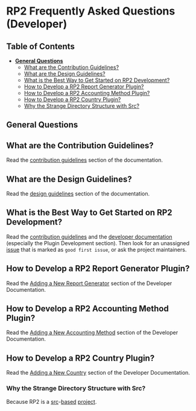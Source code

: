 <!--- Copyright 2021 eprbell --->

<!--- Licensed under the Apache License, Version 2.0 (the "License"); --->
<!--- you may not use this file except in compliance with the License. --->
<!--- You may obtain a copy of the License at --->

<!---     http://www.apache.org/licenses/LICENSE-2.0 --->

<!--- Unless required by applicable law or agreed to in writing, software --->
<!--- distributed under the License is distributed on an "AS IS" BASIS, --->
<!--- WITHOUT WARRANTIES OR CONDITIONS OF ANY KIND, either express or implied. --->
<!--- See the License for the specific language governing permissions and --->
<!--- limitations under the License. --->

# RP2 Frequently Asked Questions (Developer)

## Table of Contents
* **[General Questions](#general-questions)**
  * [What are the Contribution Guidelines?](#what-are-the-contribution-guidelines)
  * [What are the Design Guidelines?](#what-are-the-design-guidelines)
  * [What is the Best Way to Get Started on RP2 Development?](#what-is-the-best-way-to-get-started-on-rpd-development)
  * [How to Develop a RP2 Report Generator Plugin?](#how-to-develop-a-rp2-report-generator-plugin)
  * [How to Develop a RP2 Accounting Method Plugin?](#how-to-develop-a-rp2-accounting-method-plugin)
  * [How to Develop a RP2 Country Plugin?](#how-to-develop-a-rp2-country-plugin)
  * [Why the Strange Directory Structure with Src?](#why-the-strange-directory-structure-with-src)

## General Questions

## What are the Contribution Guidelines?
Read the [contribution guidelines](../CONTRIBUTING.md#contributing-to-the-repository) section of the documentation.

## What are the Design Guidelines?
Read the [design guidelines](../README.dev.md#design-guidelines) section of the documentation.

## What is the Best Way to Get Started on RP2 Development?
Read the [contribution guidelines](../CONTRIBUTING.md#contributing-to-the-repository) and the [developer documentation](../README.dev.md) (especially the Plugin Development section). Then look for an unassigned [issue](https://github.com/eprbell/rp2/issues) that is marked as `good first issue`, or ask the project maintainers.

## How to Develop a RP2 Report Generator Plugin?
Read the [Adding a New Report Generator](../README.dev.md#adding-a-new-report-generator) section of the Developer Documentation.

## How to Develop a RP2 Accounting Method Plugin?
Read the [Adding a New Accounting Method](../README.dev.md#adding-a-new-accounting-method) section of the Developer Documentation.

## How to Develop a RP2 Country Plugin?
Read the [Adding a New Country](../README.dev.md#adding-support-for-a-new-country) section of the Developer Documentation.

### Why the Strange Directory Structure with Src?
Because RP2 is a [src](https://bskinn.github.io/My-How-Why-Pyproject-Src/)-[based](https://hynek.me/articles/testing-packaging/) [project](https://blog.ionelmc.ro/2014/05/25/python-packaging/).

